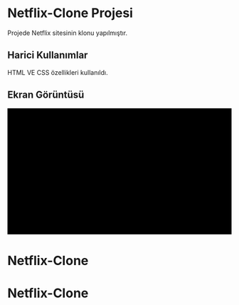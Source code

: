 <h1>Netflix-Clone Projesi</h1>

Projede Netflix sitesinin klonu yapılmıştır.

<h2> Harici Kullanımlar</h2>

HTML VE CSS özellikleri kullanıldı.

<h2> Ekran Görüntüsü</h2>

![](netflix.gif)
# Netflix-Clone
# Netflix-Clone
